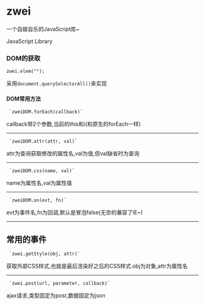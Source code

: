 zwei
====
一个自娱自乐的JavaScript库~

JavaScript Library

### DOM的获取

    zwei.elem("");

采用`document.querySelectorAll()`来实现

#### DOM常用方法

     `zweiDOM.forEach(callback)`
callback带2个参数,当前的this和i(和原生的forEach一样)
***
     `zweiDOM.attr(attr, val)`
attr为查询获取修改的属性名,val为值,但val缺省时为查询
***
     `zweiDOM.css(name, val)`
name为属性名,val为属性值
***
     `zweiDOM.on(evt, fn)`
evt为事件名,fn为回调,默认是冒泡false(无奈的兼容了IE~)
***


## 常用的事件

     `zwei.getStyle(obj, attr)`
获取外部CSS样式,也就是最后渲染好之后的CSS样式.obj为对象,attr为属性名
***
     `zwei.post(url, parameter, callback)`
ajax请求,类型固定为post,数据固定为json
